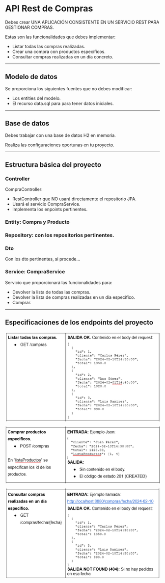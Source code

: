# API Rest de Compras

Debes crear UNA APLICACIÓN CONSISTENTE EN UN SERVICIO REST PARA GESTIONAR COMPRAS.

Estas son las funcionalidades que debes implementar:
- Listar todas las compras realizadas.
- Crear una compra con productos específicos.
- Consultar compras realizadas en un día concreto.

---

## Modelo de datos

Se proporciona los siguientes fuentes que no debes modificar:

- Los entities del modelo.
- El recurso data.sql para para tener datos iniciales.

---

## Base de datos

Debes trabajar con una base de datos H2 en memoria.

Realiza las configuraciones oportunas en tu proyecto.

---

## Estructura básica del proyecto

### Controller

CompraController: 
- RestController que NO usará directamente el repositorio JPA.
- Usará el servicio CompraService.
- Implementa los enpoints pertinentes.

### Entity: Compra y Producto

### Repository: con los repositorios pertinentes.

### Dto
Con los dto pertinentes, si procede...


### Service: CompraService
Servicio que proporcionará las funcionalidades para:
- Devolver la lista de todas las compras.
- Devolver la lista de compras realizadas en un día específico.
- Comprar.

---

## Especificaciones de los endpoints del proyecto

![alt text](image.png)

![alt text](image-1.png)

![alt text](image-2.png)
